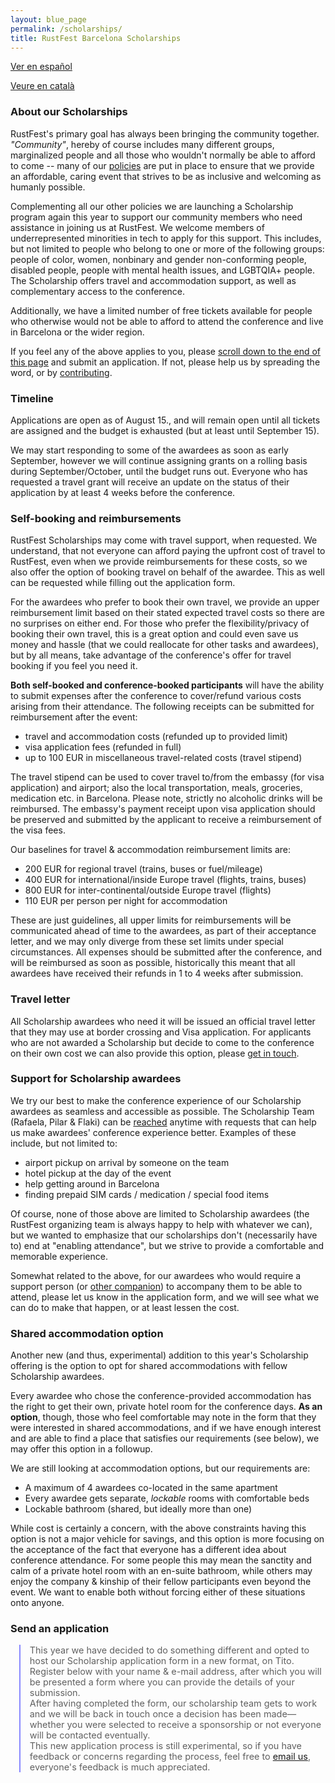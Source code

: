 ```yaml
---
layout: blue_page
permalink: /scholarships/
title: RustFest Barcelona Scholarships
---
```


[Ver en español](/scholarships/es/)

[Veure en català](/scholarships/ca/)


### About our Scholarships

RustFest's primary goal has always been bringing the community together. _"Community"_, hereby of course includes many different groups, marginalized people and all those who wouldn't normally be able to afford to come -- many of our [policies](/diversity/) are put in place to ensure that we provide an affordable, caring event that strives to be as inclusive and welcoming as humanly possible.

Complementing all our other policies we are launching a Scholarship program again this year to support our community members who need assistance in joining us at RustFest. We welcome members of underrepresented minorities in tech to apply for this support. This includes, but not limited to people who belong to one or more of the following groups: people of color, women, nonbinary and gender non-conforming people, disabled people, people with mental health issues, and LGBTQIA+ people. The Scholarship offers travel and accommodation support, as well as complementary access to the conference.

Additionally, we have a limited number of free tickets available for people who otherwise would not be able to afford to attend the conference and live in Barcelona or the wider region.

If you feel any of the above applies to you, please [scroll down to the end of this page](#send-an-application) and submit an application. If not, please help us by spreading the word, or by [contributing](#funding).


### Timeline

Applications are open as of August 15., and will remain open until all tickets are assigned and the budget is exhausted (but at least until September 15).

We may start responding to some of the awardees as soon as early September, however we will continue assigning grants on a rolling basis during September/October, until the budget runs out. Everyone who has requested a travel grant will receive an update on the status of their application by at least 4 weeks before the conference.


### Self-booking and reimbursements

RustFest Scholarships may come with travel support, when requested. We understand, that not everyone can afford paying the upfront cost of travel to RustFest, even when we provide reimbursements for these costs, so we also offer the option of booking travel on behalf of the awardee. This as well can be requested while filling out the application form.

For the awardees who prefer to book their own travel, we provide an upper reimbursement limit based on their stated expected travel costs so there are no surprises on either end. For those who prefer the flexibility/privacy of booking their own travel, this is a great option and could even save us money and hassle (that we could reallocate for other tasks and awardees), but by all means, take advantage of the conference's offer for travel booking if you feel you need it.

**Both self-booked and conference-booked participants** will have the ability to submit expenses after the conference to cover/refund various costs arising from their attendance. The following receipts can be submitted for reimbursement after the event:

- travel and accommodation costs (refunded up to provided limit)
- visa application fees (refunded in full)
- up to 100 EUR in miscellaneous travel-related costs (travel stipend)

The travel stipend can be used to cover travel to/from the embassy (for visa application) and airport; also the local transportation, meals, groceries, medication etc. in Barcelona. Please note, strictly no alcoholic drinks will be reimbursed. The embassy's payment receipt upon visa application should be preserved and submitted by the applicant to receive a reimbursement of the visa fees.

Our baselines for travel & accommodation reimbursement limits are:

- 200 EUR for regional travel (trains, buses or fuel/mileage)
- 400 EUR for international/inside Europe travel (flights, trains, buses)
- 800 EUR for inter-continental/outside Europe travel (flights)
- 110 EUR per person per night for accommodation

These are just guidelines, all upper limits for reimbursements will be communicated ahead of time to the awardees, as part of their acceptance letter, and we may only diverge from these set limits under special circumstances. All expenses should be submitted after the conference, and will be reimbursed as soon as possible, historically this meant that all awardees have received their refunds in 1 to 4 weeks after submission.


### Travel letter

All Scholarship awardees who need it will be issued an official travel letter that they may use at border crossing and Visa application. For applicants who are not awarded a Scholarship but decide to come to the conference on their own cost we can also provide this option, please [get in touch](mailto:info@rustfest.eu).


### Support for Scholarship awardees

We try our best to make the conference experience of our Scholarship awardees as seamless and accessible as possible. The Scholarship Team (Rafaela, Pilar & Flaki) can be [reached](mailto:diversity@rustfest.eu) anytime with requests that can help us make awardees' conference experience better. Examples of these include, but not limited to:

- airport pickup on arrival by someone on the team
- hotel pickup at the day of the event
- help getting around in Barcelona
- finding prepaid SIM cards / medication / special food items

Of course, none of those above are limited to Scholarship awardees (the RustFest organizing team is always happy to help with whatever we can), but we wanted to emphasize that our scholarships don't (necessarily have to) end at "enabling attendance", but we strive to provide a comfortable and memorable experience.

Somewhat related to the above, for our awardees who would require a support person (or [other companion](https://twitter.com/bodil/status/1000344195951972352)) to accompany them to be able to attend, please let us know in the application form, and we will see what we can do to make that happen, or at least lessen the cost.


### Shared accommodation option

Another new (and thus, experimental) addition to this year's Scholarship offering is the option to opt for shared accommodations with fellow Scholarship awardees.

Every awardee who chose the conference-provided accommodation has the right to get their own, private hotel room for the conference days. **As an option**, though, those who feel comfortable may note in the form that they were interested in shared accommodations, and if we have enough interest and are able to find a place that satisfies our requirements (see below), we may offer this option in a followup.

We are still looking at accommodation options, but our requirements are:

- A maximum of 4 awardees co-located in the same apartment
- Every awardee gets separate, _lockable_ rooms with comfortable beds
- Lockable bathroom (shared, but ideally more than one)

While cost is certainly a concern, with the above constraints having this option is not a major vehicle for savings, and this option is more focusing on the acceptance of the fact that everyone has a different idea about conference attendance. For some people this may mean the sanctity and calm of a private hotel room with an en-suite bathroom, while others may enjoy the company & kinship of their fellow participants even beyond the event. We want to enable both without forcing either of these situations onto anyone.


### Send an application

<div>
<script>TitoDevelopmentMode = true</script>
<script src='https://js.tito.io/v1' async></script>
<style>
.tito-ticket-price { display: none }
.tito-ticket-list { list-style-type: none; padding-left: 0 }
.tito-submit { background: white; margin: 1em auto; display: block }
.tito-badge-link { text-align: center; display: block; font-size: 1rem }
.about-tito-form {
  max-width: 48em;
  font-size: .9rem;
  margin-left: 1em;
  padding-left: 1em;
  border-left: .2em solid #88f;
}
</style>

<blockquote class="about-tito-form">
  This year we have decided to do something different and opted to
  host our Scholarship application form in a new format, on Tito.
  Register below with your name &amp; e-mail address, after which
  you will be presented a form where you can provide the details
  of your submission.
  <br>
  After having completed the form, our scholarship team gets to work
  and we will be back in touch once a decision has been made—whether
  you were selected to receive a sponsorship or not everyone will be
  contacted eventually.
  <br>
  This new application process is still experimental, so if you have
  feedback or concerns regarding the process, feel free to
  <a href="mailto:diversity@rustfest.eu">email us</a>,
  everyone's feedback is much appreciated.
</blockquote>

<!-- Place this where you want the widget to appear -->
<tito-widget event="rustfest/barcelona2019" releases="2vvih4jyhz0 "></tito-widget>

<p></p>

</div>

